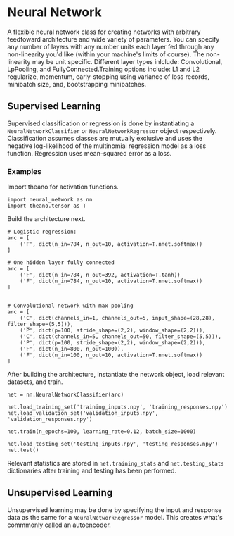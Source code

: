 # Neural Network
A flexible neural network class for creating networks with arbitrary feedfoward architecture and wide variety of parameters. You can specify any number of layers with any number units each layer fed through any non-linearity you'd like (within your machine's limits of course). The non-linearity may be unit specific. Different layer types inlclude: Convolutional, LpPooling, and FullyConnected.Training options include: L1 and L2 regularize, momentum, early-stopping using variance of loss records, minibatch size, and, bootstrapping minibatches.

## Supervised Learning
Supervised classification or regression is done by instantiating a `NeuralNetworkClassifier` or `NeuralNetworkRegressor` object respectively. Classification assumes classes are mutually exclusive and uses the negative log-likelihood of the multinomial regression model as a loss function. Regression uses mean-squared error as a loss.

### Examples
Import theano for activation functions.
```
import neural_network as nn
import theano.tensor as T
```

Build the architecture next.

```
# Logistic regression:
arc = [
    ('F', dict(n_in=784, n_out=10, activation=T.nnet.softmax))
]

# One hidden layer fully connected
arc = [
    ('F', dict(n_in=784, n_out=392, activation=T.tanh))
    ('F', dict(n_in=784, n_out=10, activation=T.nnet.softmax))
]


# Convolutional network with max pooling
arc = [
    ('C', dict(channels_in=1, channels_out=5, input_shape=(28,28), filter_shape=(5,5))),
    ('P', dict(p=100, stride_shape=(2,2), window_shape=(2,2))),
    ('C', dict(channels_in=5, channels_out=50, filter_shape=(5,5))),
    ('P', dict(p=100, stride_shape=(2,2), window_shape=(2,2))),
    ('F', dict(n_in=800, n_out=100)),
    ('F', dict(n_in=100, n_out=10, activation=T.nnet.softmax))
]
```

After building the architecture, instantiate the network object, load relevant
datasets, and train.

```
net = nn.NeuralNetworkClassifier(arc)

net.load_training_set('training_inputs.npy', 'training_responses.npy')
net.load_validation_set('validation_inputs.npy', 'validation_responses.npy')

net.train(n_epochs=100, learning_rate=0.12, batch_size=1000)

net.load_testing_set('testing_inputs.npy', 'testing_responses.npy')
net.test()
```

Relevant statistics are stored in `net.training_stats` and `net.testing_stats` dictionaries after training and testing has been performed. 

## Unsupervised Learning
Unsupervised learning may be done by specifying the input and response data as the same for a `NeuralNetworkRegressor` model. This creates what's commmonly called an autoencoder.
